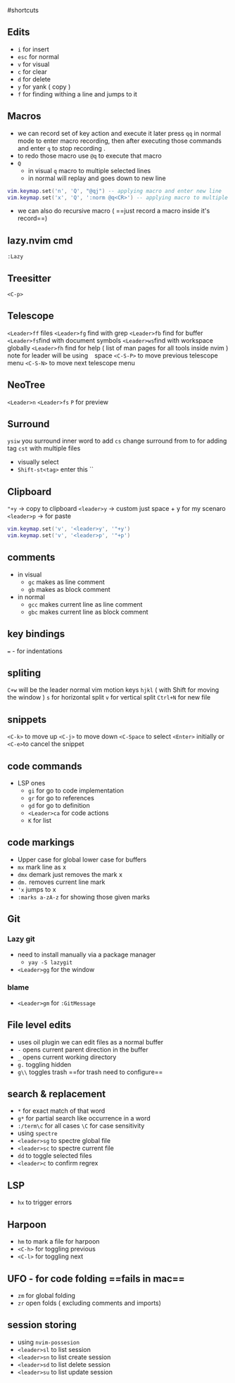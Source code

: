#shortcuts

## Edits
- `i` for insert
- `esc` for normal
- `v` for visual
- `c` for clear
- `d` for delete
- `y` for yank ( copy )
- `f` for finding withing a line and jumps to it
## Macros
- we can record set of key action and execute it later press `qq` in normal mode to enter macro recording, then after executing those commands and enter `q` to stop recording .
- to redo those macro use `@q` to execute that macro
- `Q` 
	- in visual `q` macro to multiple selected lines
	- in normal will replay and goes down to new line
 ```lua
vim.keymap.set('n', 'Q', "@qj") -- applying macro and enter new line
vim.keymap.set('x', 'Q', ':norm @q<CR>') -- applying macro to multiple lines

```
- we can also do recursive macro ( ==just record a macro inside it's record==)


## lazy.nvim cmd
`:Lazy`


## Treesitter
`<C-p>`
## Telescope
`<Leader>ff` files
`<Leader>fg` find with grep
`<Leader>fb` find for buffer
`<Leader>fs`find with document symbols
`<Leader>ws`find with workspace globally
`<Leader>fh` find for help ( list of man pages for all tools inside nvim )
note for leader will be using ` ` space
`<C-S-P>` to move previous telescope menu
`<C-S-N>` to move next telescope menu



## NeoTree
`<Leader>n`
`<Leader>fs`
`P` for preview


## Surround
`ysiw` you surround inner word to add
`cs` change surround from to
for adding tag 
`cst`
with multiple files
- visually select
- `Shift-st<tag>` enter this
``


## Clipboard
`"+y` -> copy to clipboard
`<leader>y` -> custom just space + y for my scenaro
`<leader>p` -> for paste
```lua
vim.keymap.set('v', '<leader>y', '"+y')
vim.keymap.set('v', '<leader>p', '"+p')
```


## comments
- in visual
	- `gc` makes as line comment
	- `gb` makes as block comment
- in normal 
	- `gcc` makes current line as line comment
	- `gbc` makes current line as block comment
	
## key bindings
`=` - for indentations

## spliting
`C+w` will be the leader
normal vim motion keys `hjkl` ( with Shift for moving the window )
`s` for horizontal split
`v` for vertical split
`Ctrl+N` for new file

## snippets
`<C-k>` to move up
`<C-j>` to move down
`<C-Space` to select 
`<Enter>` initially or `<C-e>`to cancel the snippet

## code commands
- LSP ones
	- `gi` for go to code implementation
	- `gr` for go to references
	- `gd` for go to definition
	- `<Leader>ca` for code actions
	- `K` for list
## code markings
- Upper case for global lower case for buffers
- `mx` mark line as x
- `dmx` demark just removes the mark x
- `dm.` removes current line mark
- `'x` jumps to x
- `:marks a-zA-z` for showing those given marks

## Git
### Lazy git
- need to install manually via  a package manager
	- `yay -S lazygit`
- `<Leader>gg` for the window
### blame
- `<Leader>gm` for `:GitMessage`

## File level edits
-  uses oil plugin we can edit files as a normal buffer
-  `-` opens current parent direction in the buffer
- `_` opens current working directory
- `g.` toggling hidden
- `g\\` toggles trash ==for trash need to configure==
## search & replacement
- `*` for exact match of that word
- `g*` for partial search like occurrence in a word
- `:/term\c` for all cases `\C` for case sensitivity
- using `spectre`
- `<leader>sg` to spectre global file
- `<leader>sc` to spectre current file
- `dd` to toggle selected files
- `<leader>c` to confirm regrex

## LSP
- `hx` to trigger errors

## Harpoon
- `hm` to mark a file for harpoon
- `<C-h>` for toggling previous
- `<C-l>` for toggling next

## UFO - for code folding ==fails in mac==
- `zm` for global folding
- `zr` open folds ( excluding comments and imports)

## session storing
- using `nvim-possesion`
- `<leader>sl` to list session
- `<leader>sn` to list create session
- `<leader>sd` to list delete session
- `<leader>su` to list update session




